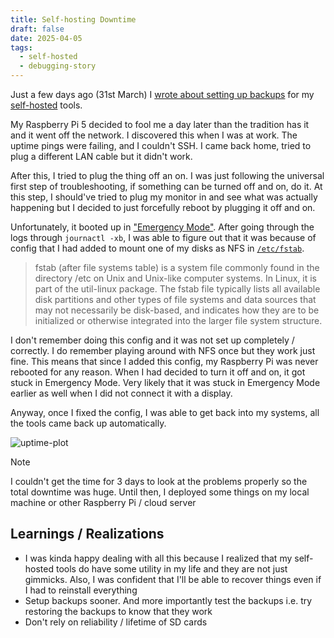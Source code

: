 ```yaml
---
title: Self-hosting Downtime
draft: false
date: 2025-04-05
tags:
  - self-hosted
  - debugging-story
---
```


Just a few days ago (31st March) I [wrote about setting up backups][backup] for
my [self-hosted][self-hosted] tools.

My Raspberry Pi 5 decided to fool me a day later than the tradition has it and
it went off the network. I discovered this when I was at work. The uptime pings
were failing, and I couldn't SSH. I came back home, tried to plug a different
LAN cable but it didn't work.

After this, I tried to plug the thing off an on. I was just following the
universal first step of troubleshooting, if something can be turned off and on,
do it. At this step, I should've tried to plug my monitor in and see what was
actually happening but I decided to just forcefully reboot by plugging it off
and on.

Unfortunately, it booted up in ["Emergency Mode"][emergency-mode]. After going
through the logs through `journactl -xb`, I was able to figure out that it was
because of config that I had added to mount one of my disks as NFS in
[`/etc/fstab`][fstab].

> fstab (after file systems table) is a system file commonly found in the
> directory /etc on Unix and Unix-like computer systems. In Linux, it is part
> of the util-linux package. The fstab file typically lists all available disk
> partitions and other types of file systems and data sources that may not
> necessarily be disk-based, and indicates how they are to be initialized or
> otherwise integrated into the larger file system structure.

I don't remember doing this config and it was not set up completely /
correctly. I do remember playing around with NFS once but they work just fine.
This means that since I added this config, my Raspberry Pi was never rebooted
for any reason. When I had decided to turn it off and on, it got stuck in
Emergency Mode. Very likely that it was stuck in Emergency Mode earlier as well
when I did not connect it with a display.

Anyway, once I fixed the config, I was able to get back into my systems, all
the tools came back up automatically.

![uptime-plot](https://i.imgur.com/IVpRgSP.png)

> [!NOTE]
> I couldn't get the time for 3 days to look at the problems properly so the
> total downtime was huge. Until then, I deployed some things on my local
> machine or other Raspberry Pi / cloud server

## Learnings / Realizations

- I was kinda happy dealing with all this because I realized that my self-hosted
  tools do have some utility in my life and they are not just gimmicks. Also, I
  was confident that I'll be able to recover things even if I had to reinstall
  everything
- Setup backups sooner. And more importantly test the backups i.e. try
  restoring the backups to know that they work
- Don't rely on reliability / lifetime of SD cards

[backup]: https://til.vipul.xyz/2025-03-31-ideas-april-2025#projects
[self-hosted]: https://vipul.xyz/2024/11/self-hosting/
[emergency-mode]: https://forums.raspberrypi.com/viewtopic.php?t=297919
[fstab]: https://en.wikipedia.org/wiki/Fstab
